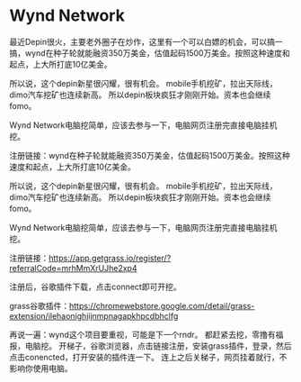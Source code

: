 # Wynd Network

最近Depin很火，主要老外圈子在炒作，这里有一个可以白嫖的机会，可以搞一搞，wynd在种子轮就能融资350万美金，估值起码1500万美金。按照这种速度和起点，上大所打底10亿美金。

所以说，这个depin新星很闪耀，很有机会。 mobile手机挖矿，拉出天际线，dimo汽车挖矿也连续新高。 所以depin板块疯狂才刚刚开始。资本也会继续fomo。

Wynd Network电脑挖简单，应该去参与一下，电脑网页注册完直接电脑挂机挖。

注册链接：wynd在种子轮就能融资350万美金，估值起码1500万美金。按照这种速度和起点，上大所打底10亿美金。

所以说，这个depin新星很闪耀，很有机会。 mobile手机挖矿，拉出天际线，dimo汽车挖矿也连续新高。 所以depin板块疯狂才刚刚开始。资本也会继续fomo。

Wynd Network电脑挖简单，应该去参与一下，电脑网页注册完直接电脑挂机挖。

注册链接：https://app.getgrass.io/register/?referralCode=mrhMmXrUJhe2xp4

注册后，谷歌插件下载，点击connect即可开挖。

grass谷歌插件：https://chromewebstore.google.com/detail/grass-extension/ilehaonighjijnmpnagapkhpcdbhclfg

再说一遍：wynd这个项目要重视，可能是下一个rndr。 都赶紧去挖，零撸有福报，电脑挖。 开梯子，谷歌浏览器，点击链接注册，安装grass插件，登录，然后点击conencted，打开安装的插件连一下。 连上之后关梯子，网页挂着就行，不影响你使用电脑。
